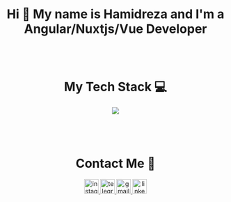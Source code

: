 
<h1 align="center">Hi 👋 My name is Hamidreza and I'm a Angular/Nuxtjs/Vue Developer</h1>

###
<br/>
<br/>
<h1 align="center">My Tech Stack 💻</h1>
<div align="center">
  <img src="https://skillicons.dev/icons?i=html,css,angular,vue,nuxtjs,threejs,sass,"  />
</div>

###
<br/>
<br/>
<h1 align="center">Contact Me 🤙</h1>
<div align="center">
  <a href="https://www.instagram.com/hamidrezaebrahimpourr" target="_blank">
    <img src="https://img.shields.io/static/v1?message=Instagram&logo=instagram&label=&color=E4405F&logoColor=white&labelColor=&style=for-the-badge" height="33" alt="instagram logo"  />
  </a>
  <a href="https://www.telegram.com/hamidgdz" target="_blank">
    <img src="https://img.shields.io/static/v1?message=Telegram&logo=telegram&label=&color=2CA5E0&logoColor=white&labelColor=&style=for-the-badge" height="33" alt="telegram logo"  />
  </a>
  <a href="mailto:hamidreza.ebrahimpour@gmail.com" target="_blank">
    <img src="https://img.shields.io/static/v1?message=Mail&logo=gmail&label=&color=D14836&logoColor=white&labelColor=&style=for-the-badge" height="33" alt="gmail logo"  />
  </a>
  <a href="https://www.linkedin.com/in/hamidreza-ebrahimpour-315663258/" target="_blank">
    <img src="https://img.shields.io/static/v1?message=LinkedIn&logo=linkedin&label=&color=0077B5&logoColor=white&labelColor=&style=for-the-badge" height="33" alt="linkedin logo"  />
  </a>
</div>
